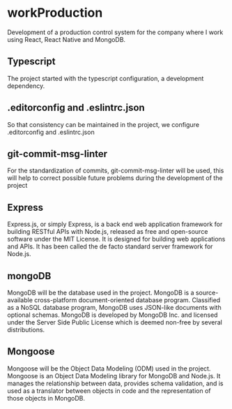 # workProduction
Development of a production control system for the company where I work using React, React Native and MongoDB.


## Typescript
The project started with the typescript configuration, a development dependency.


## .editorconfig and .eslintrc.json
So that consistency can be maintained in the project, we configure .editorconfig and .eslintrc.json


## git-commit-msg-linter
For the standardization of commits, git-commit-msg-linter will be used, this will help to correct possible future problems during the development of the project

## Express
Express.js, or simply Express, is a back end web application framework for building RESTful APIs with Node.js, released as free and open-source software under the MIT License. It is designed for building web applications and APIs. It has been called the de facto standard server framework for Node.js.

## mongoDB
MongoDB will be the database used in the project.
MongoDB is a source-available cross-platform document-oriented database program. Classified as a NoSQL database program, MongoDB uses JSON-like documents with optional schemas. MongoDB is developed by MongoDB Inc. and licensed under the Server Side Public License which is deemed non-free by several distributions. 

## Mongoose
Mongoose will be the Object Data Modeling (ODM) used in the project.
Mongoose is an Object Data Modeling library for MongoDB and Node.js. It manages the relationship between data, provides schema validation, and is used as a translator between objects in code and the representation of those objects in MongoDB.
